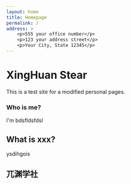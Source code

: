 ```yaml
---
layout: home
title: Homepage
permalink: /
address: >
	<p>555 your office number</p>
	<p>123 your address street</p>
	<p>Your City, State 12345</p>
---
```


# XingHuan Stear

This is a test site for a modified personal pages.

### Who is me?

I'm bdsfldsfdsl

## What is xxx?

ysdihgois

## 兀渊学社